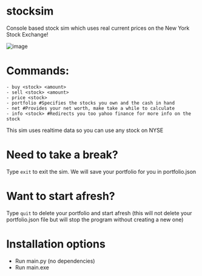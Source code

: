 # stocksim

Console based stock sim which uses real current prices on the New York Stock Exchange!

![image](https://github.com/user-attachments/assets/ea5eb926-8c61-4f87-9e44-cb0d06084141)


# Commands:
    - buy <stock> <amount>
    - sell <stock> <amount>
    - price <stock>
    - portfolio #Specifies the stocks you own and the cash in hand
    - net #Provides your net worth, make take a while to calculate
    - info <stock> #Redirects you too yahoo finance for more info on the stock

This sim uses realtime data so you can use any stock on NYSE
      
# Need to take a break? 
Type `exit` to exit the sim. We will save your portfolio for you in portfolio.json

# Want to start afresh? 
Type `quit` to delete your portfolio and start afresh (this will not delete your portfolio.json file but will stop the program without creating a new one)

# Installation options
 - Run main.py (no dependencies)
 - Run main.exe
